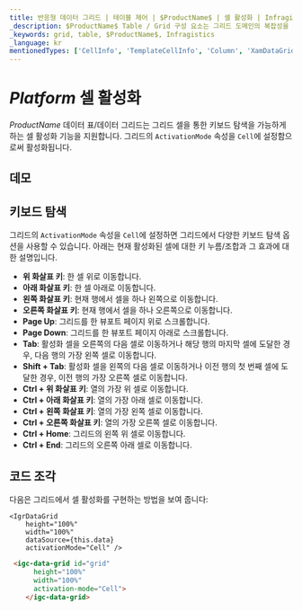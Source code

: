 ```yaml
---
title: 반응형 데이터 그리드 | 테이블 제어 | $ProductName$ | 셀 활성화 | Infragistics
_description: $ProductName$ Table / Grid 구성 요소는 그리드 도메인의 복잡성을 관리 가능한 API로 단순화하여 사용자가 데이터 컬렉션을 바인딩 할 수 있도록합니다.
_keywords: grid, table, $ProductName$, Infragistics
_language: kr
mentionedTypes: ['CellInfo', 'TemplateCellInfo', 'Column', 'XamDataGrid']
---
```


# $Platform$ 셀 활성화

$ProductName$ 데이터 표/데이터 그리드는 그리드 셀을 통한 키보드 탐색을 가능하게 하는 셀 활성화 기능을 지원합니다. 그리드의 `ActivationMode` 속성을 `Cell`에 설정함으로써 활성화됩니다.

## 데모


<code-view style="height: 600px"
           data-demos-base-url="{environment:dvDemosBaseUrl}"
           iframe-src="{environment:dvDemosBaseUrl}/grids/data-grid-cell-activation"
           github-src="grids/data-grid/cell-activation">
</code-view>

<div class="divider--half"></div>

## 키보드 탐색

그리드의 `ActivationMode` 속성을 `Cell`에 설정하면 그리드에서 다양한 키보드 탐색 옵션을 사용할 수 있습니다. 아래는 현재 활성화된 셀에 대한 키 누름/조합과 그 효과에 대한 설명입니다.

- **위 화살표 키**: 한 셀 위로 이동합니다.
- **아래 화살표 키**: 한 셀 아래로 이동합니다.
- **왼쪽 화살표 키**: 현재 행에서 셀을 하나 왼쪽으로 이동합니다.
- **오른쪽 화살표 키**: 현재 행에서 셀을 하나 오른쪽으로 이동합니다.
- **Page Up**: 그리드를 한 뷰포트 페이지 위로 스크롤합니다.
- **Page Down**: 그리드를 한 뷰포트 페이지 아래로 스크롤합니다.
- **Tab**: 활성화 셀을 오른쪽의 다음 셀로 이동하거나 해당 행의 마지막 셀에 도달한 경우, 다음 행의 가장 왼쪽 셀로 이동합니다.
- **Shift + Tab**: 활성화 셀을 왼쪽의 다음 셀로 이동하거나 이전 행의 첫 번째 셀에 도달한 경우, 이전 행의 가장 오른쪽 셀로 이동합니다.
- **Ctrl + 위 화살표 키**: 열의 가장 위 셀로 이동합니다.
- **Ctrl + 아래 화살표 키**: 열의 가장 아래 셀로 이동합니다.
- **Ctrl + 왼쪽 화살표 키**: 열의 가장 왼쪽 셀로 이동합니다.
- **Ctrl + 오른쪽 화살표 키**: 열의 가장 오른쪽 셀로 이동합니다.
- **Ctrl + Home**: 그리드의 왼쪽 위 셀로 이동합니다.
- **Ctrl + End**: 그리드의 오른쪽 아래 셀로 이동합니다.

## 코드 조각

다음은 그리드에서 셀 활성화를 구현하는 방법을 보여 줍니다:

```tsx
<IgrDataGrid
    height="100%"
    width="100%"
    dataSource={this.data}
    activationMode="Cell" />
```

```html
 <igc-data-grid id="grid"
      height="100%"
      width="100%"
      activation-mode="Cell">
    </igc-data-grid>
```